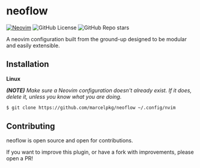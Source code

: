 # neoflow
[![Neovim](https://img.shields.io/badge/Neovim-57A143?logo=neovim&logoColor=fff)](#)
![GitHub License](https://img.shields.io/github/license/mpschorr/GenKore)
![GitHub Repo stars](https://img.shields.io/github/stars/marcelpkg/neoflow)

A neovim configuration built from the ground-up designed to be modular and easily extensible.

## Installation

**Linux**

***(NOTE)*** *Make sure a Neovim configuration doesn't already exist. If it does, delete it, unless you know what you are doing.*
```bash
$ git clone https://github.com/marcelpkg/neoflow ~/.config/nvim
```

## Contributing

neoflow is open source and open for contributions.

If you want to improve this plugin, or have a fork with improvements, please open a PR!
